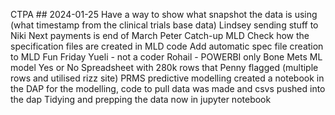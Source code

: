 CTPA ## 2024-01-25
Have a way to show what snapshot the data is using (what timestamp from the clinical trials base data)
Lindsey sending stuff to Niki
Next payments is end of March
Peter Catch-up
MLD
Check how the specification files are created in MLD code
Add automatic spec file creation to MLD
Fun Friday
Yueli - not a coder
Rohail - POWERBI only
Bone Mets ML model
Yes or No
Spreadsheet with 280k rows that Penny flagged (multiple rows and utilised rizz site)
PRMS predictive modelling
created a notebook in the DAP for the modelling, code to pull data was made and csvs pushed into the dap
Tidying and prepping the data now in jupyter notebook

